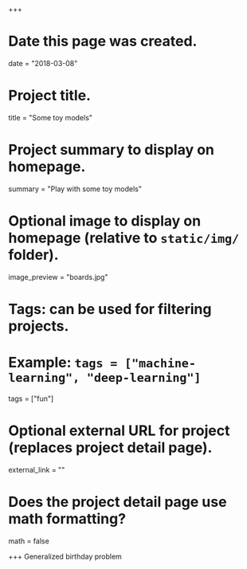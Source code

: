 +++
# Date this page was created.
date = "2018-03-08"

# Project title.
title = "Some toy models"

# Project summary to display on homepage.
summary = "Play with some toy models"

# Optional image to display on homepage (relative to `static/img/` folder).
image_preview = "boards.jpg"

# Tags: can be used for filtering projects.
# Example: `tags = ["machine-learning", "deep-learning"]`
tags = ["fun"]

# Optional external URL for project (replaces project detail page).
external_link = ""

# Does the project detail page use math formatting?
math = false

+++
Generalized birthday problem


